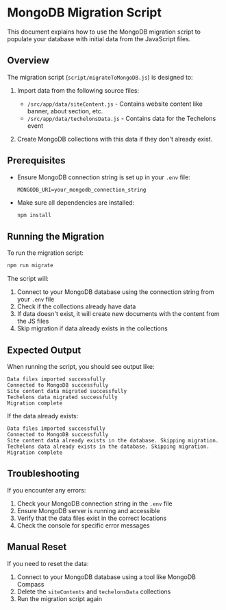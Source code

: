 # MongoDB Migration Script

This document explains how to use the MongoDB migration script to populate your database with initial data from the JavaScript files.

## Overview

The migration script (`script/migrateToMongoDB.js`) is designed to:

1. Import data from the following source files:
   - `/src/app/data/siteContent.js` - Contains website content like banner, about section, etc.
   - `/src/app/data/techelonsData.js` - Contains data for the Techelons event

2. Create MongoDB collections with this data if they don't already exist.

## Prerequisites

- Ensure MongoDB connection string is set up in your `.env` file:
  ```
  MONGODB_URI=your_mongodb_connection_string
  ```

- Make sure all dependencies are installed:
  ```bash
  npm install
  ```

## Running the Migration

To run the migration script:

```bash
npm run migrate
```

The script will:
1. Connect to your MongoDB database using the connection string from your `.env` file
2. Check if the collections already have data
3. If data doesn't exist, it will create new documents with the content from the JS files
4. Skip migration if data already exists in the collections

## Expected Output

When running the script, you should see output like:

```
Data files imported successfully
Connected to MongoDB successfully
Site content data migrated successfully
Techelons data migrated successfully
Migration complete
```

If the data already exists:

```
Data files imported successfully
Connected to MongoDB successfully
Site content data already exists in the database. Skipping migration.
Techelons data already exists in the database. Skipping migration.
Migration complete
```

## Troubleshooting

If you encounter any errors:

1. Check your MongoDB connection string in the `.env` file
2. Ensure MongoDB server is running and accessible
3. Verify that the data files exist in the correct locations
4. Check the console for specific error messages

## Manual Reset

If you need to reset the data:

1. Connect to your MongoDB database using a tool like MongoDB Compass
2. Delete the `siteContents` and `techelonsData` collections
3. Run the migration script again 